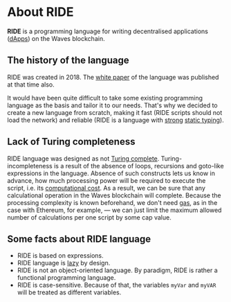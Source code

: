 # About RIDE

**RIDE** is a programming language for writing decentralised applications ([dApps](/smart-contracts/what-is-a-dapp.md)) on the Waves blockchain.

## The history of the language

RIDE was created in 2018. The [white paper](https://wavesplatform.com/files/docs/white_paper_waves_smart_contracts.pdf) of the language was published at that time also.

It would have been quite difficult to take some existing programming language as the basis and tailor it to our needs. That's why we decided to create a new language from scratch, making it fast (RIDE scripts should not load the network) and reliable (RIDE is a language with [strong](https://en.wikipedia.org/wiki/Strong_and_weak_typing) [static typing](https://en.wikipedia.org/wiki/Type_system#Static_type_checking)).

## Lack of Turing completeness

RIDE language was designed as not [Turing complete](https://en.wikipedia.org/wiki/Turing_completeness). Turing-incompleteness is a result of the absence of loops, recursions and goto-like expressions in the language. Absence of such constructs lets us know in advance, how much processing power will be required to execute the script, i.e. its [computational cost](/ride/core-concepts/computational-cost.md). As a result, we can be sure that any calculational operation in the Waves blockchain will complete. Because the processing complexity is known beforehand, we don't need [gas](https://ethereum.stackexchange.com/questions/3/what-is-meant-by-the-term-gas), as in the case with Ethereum, for example, — we can just limit the maximum allowed number of calculations per one script by some cap value.

## Some facts about RIDE language

- RIDE is based on expressions.
- RIDE language is [lazy](/ride/immutable-variables.md) by design.
- RIDE is not an object-oriented language. By paradigm, RIDE is rather a functional programming language.
- RIDE is case-sensitive. Because of that, the variables `myVar` and `myVAR` will be treated as different variables.